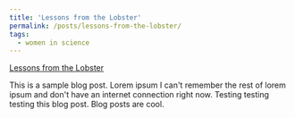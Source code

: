 ```yaml
---
title: 'Lessons from the Lobster'
permalink: /posts/lessons-from-the-lobster/
tags:
  - women in science
---
```


[Lessons from the Lobster]("https://www.amazon.com/Lessons-Lobster-Marders-Neuroscience-Press-ebook/dp/B07DK1Q71Z")

This is a sample blog post. Lorem ipsum I can't remember the rest of lorem ipsum and don't have an internet connection right now. Testing testing testing this blog post. Blog posts are cool.
